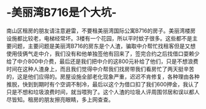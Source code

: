 # -美丽湾B716是个大坑-
南山区租房的朋友请注意避雷，不要租美丽湾国际公寓B716的房子。美丽湾楼房设施都比较老，电梯经常坏。3楼有一个花园，所以平时蚊子很多。这些都不是主要问题，主要问题是美丽湾B716的房东是个人渣，骗取中介帮忙找租客但是又想使用伎俩气走中介，我们没有和他单独签他有回来了，签完合约之后找借口耍赖少给了中介800中介费，最后还是我们把中介的这800元补给了他们，只是不想浪费时间在这种人渣身上，而且我们觉得中介帮我们找房带我们看房忙了两天挺辛苦的，这是他们应得的。房屋设施全部老化现象严重，迟迟不肯修复，各种理由各种推脱，快到到期时有个空调不制冷，最后以这个为借口扣了我们600押金，我认了只是不想和垃圾浪费时间，就当喂狗了。这个人渣的垃圾人评周围邻居和误以都人尽皆知。租房的朋友擦亮眼睛，多上网查查。
